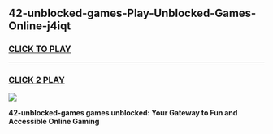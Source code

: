 
## 42-unblocked-games-Play-Unblocked-Games-Online-j4iqt
<h3>
<a href="https://premium76.site?title=42-unblocked-games&ref=25A">CLICK TO PLAY</a></h3>
<hr>

<h3>
<a href="https://premium76.site?title=42-unblocked-games&ref=25A">CLICK 2 PLAY</a>
  
</h3>

<a href="https://premium76.site?title=42-unblocked-games&ref=25A"><img src="https://clearcache.store/games.png"></a>


**42-unblocked-games games unblocked: Your Gateway to Fun and Accessible Online Gaming**
